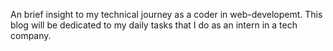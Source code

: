 An brief insight to my technical journey as a coder in web-developemt.
This blog will be dedicated to my daily tasks that I do as an intern in a tech company.
